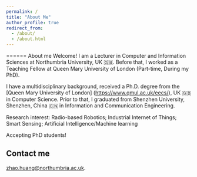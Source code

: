 ```yaml
---
permalink: /
title: "About Me"
author_profile: true
redirect_from: 
  - /about/
  - /about.html
---
```


======
About me
Welcome! I am a Lecturer in Computer and Information Sciences at Northumbria University, UK 🇬🇧. Before that, I worked as a Teaching Fellow at Queen Mary University of London (Part-time, During my PhD).

I have a multidisciplinary background, received a Ph.D. degree from the [Queen Mary University of London] (https://www.qmul.ac.uk/eecs/), UK 🇬🇧 in Computer Science. Prior to that, I graduated from Shenzhen University, Shenzhen, China 🇨🇳 in Information and Communication Engineering.

Research interest: 
Radio-based Robotics; Industrial Internet of Things; Smart Sensing; Artificial Intelligence/Machine learning

Accepting PhD students!

Contact me
------
zhao.huang@northumbria.ac.uk.
